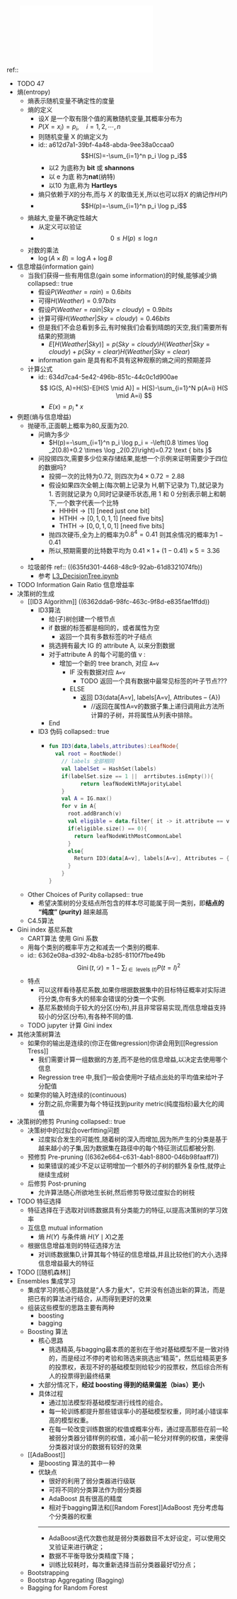 ref:: ![COM4509_6509 Lecture 3.pdf](../assets/COM4509_6509_Lecture_3_1666809397145_0.pdf)

- TODO 47
- 熵(entropy)
	- 熵表示随机变量不确定性的度量
	- 熵的定义
		- 设$X$ 是一个取有限个值的离散随机变量,其概率分布为
		- $P\left(X=x_i\right)=p_i, \quad i=1,2, \cdots, n$
		- 则随机变量 X 的熵定义为
		- id:: a612d7a1-39bf-4a48-abda-9ee38a0ccaa0
		  $$H(S)=-\sum_{i=1}^n p_i \log p_i$$
			- 以2 为底称为 **bit** 或 **shannons**
			- 以 e 为底 称为**nat**(纳特)
			- 以10 为底,称为 **Hartleys**
		- 熵只依赖于$X$的分布,而与 $X$ 的取值无关,所以也可以将$X$ 的熵记作$H(P)$
		- $$H(p)=-\sum_{i=1}^n p_i \log p_i$$
	- 熵越大,变量不确定性越大
		- 从定义可以验证
		- $$0 \leqslant H(p) \leqslant \log n$$
	- 对数的乘法
		- $\log (A \times B)=\log A+\log B$
- 信息增益(information gain)
	- 当我们获得一些有用信息(gain some information)的时候,能够减少熵
	  collapsed:: true
		- 假设$P(Weather=rain)=0.6bits$
		- 可得$H(Weather)=0.97bits$
		- 假设$P(Weather=rain|Sky=cloudy)=0.9 bits$
		- 计算可得$H(Weather |Sky= cloudy )=0.46 bits$
		- 但是我们不会总看到多云,有时候我们会看到晴朗的天空,我们需要所有结果的预测熵
			- $E[H(Weather|Sky)] = p(Sky=cloudy) H(Weather|Sky=cloudy) + p(Sky=clear) H(Weather|Sky=clear)$
		- information gain 是具有和不具有这种观察的熵之间的预期差异
	- 计算公式
		- id:: 634d7ca4-5e42-496b-851c-44c0c1d900ae
		  $$
		  IG(S, A)=H(S)-E[H(S \mid A)] = H(S)-\sum_{i=1}^N p(A=i) H(S \mid A=i)
		  $$
			- $E(x) = p_i * x$
- 例题(熵与信息增益)
	- 抛硬币,正面朝上概率为$80%$,反面为$20%$.
		- 问熵为多少
			- $H(p)=-\sum_{i=1}^n p_i \log p_i = -\left(0.8 \times \log _2(0.8)+0.2 \times \log _2(0.2)\right)=0.72 \text { bits }$
		- 问投掷四次,需要多少位来存储结果,能想一个示例来证明需要少于四位的数据吗?
			- 投掷一次的比特为$0.72$, 则四次为$4\times 0.72=2.88$
			- 假设如果四次全朝上(每次朝上记录为 H,朝下记录为 T),就记录为 1. 否则就记录为 0,同时记录硬币状态,用 1 和 0 分别表示朝上和朝下,一个数字代表一个比特
				- $\mathrm{HHHH} \rightarrow[1]$  [need just one bit]
				- $\mathrm{HTHH} \rightarrow[0,1,0,1,1]$ [need five bits]
				- $\mathrm{THTH} \rightarrow[0,0,1,0,1]$ [need five bits]
			- 抛四次硬币,全为上的概率为$0.8^4=0.41$ 则其余情况的概率为$1-0.41$
			- 所以,预期需要的比特数平均为 $0.41 \times 1+(1-0.41) \times 5=3.36$
		-
	- 垃圾邮件
	  ref::  ((635fd301-4468-48c9-92ab-61d8321074fb))
		- 参考 [L3_DecisionTree.ipynb](http://localhost:8888/notebooks/Lecutre_Note/L3_DecisionTree.ipynb#Lecture3-DecisionTree)
- TODO Information Gain Ratio 信息增益率
- 决策树的生成
	- [[ID3 Algorithm]] ((6362dda6-98fc-463c-9f8d-e835fae1ffdd))
		- ID3算法
			- 给(子)树创建一个根节点
			- if 数据的标签都是相同的，或者属性为空
				- 返回一个具有多数标签的叶子结点
			- 挑选拥有最大 IG 的 attribute A, 以来分割数据
			- 对于attribute A 的每个可能的值 v :
				- 增加一个新的 tree branch, 对应 `A=v`
					- IF 没有数据对应 `A=v`
						- TODO 返回一个具有数据中最常见标签的叶子节点???
					- ELSE
						- 返回 D3(data[A=v], labels[A=v], Attributes – {A})
							- //返回在属性A=v的数据子集上递归调用此方法所计算的子树，并将属性从列表中排除。
			- End
		- ID3 伪码
		  collapsed:: true
			- ```kotlin
			  fun ID3(data,labels,attributes):LeafNode{
			  	val root = RootNode()
			      // labels 全部相同
			      val labelSet = HashSet(labels)
			      if(labelSet.size == 1 ||  arrtibutes.isEmpty()){
			        	return leafNodeWithMajorityLabel
			      }
			      val A = IG.max()
			      for v in A{
			        root.addBranch(v)
			        val eligible = data.filter{ it -> it.attribute == v}
			        if(eligible.size() == 0){
			          return leafNodeWithMostCommonLabel
			        }
			        else{
			          Return ID3(data[A=v], labels[A=v], Attributes – {A})
			        }
			      }
			  }
			  ```
	- Other Choices of Purity
	  collapsed:: true
		- 希望决策树的分支结点所包含的样本尽可能属于同一类别，即**结点的 “纯度” (purity)** 越来越高
	- C4.5算法
- Gini index 基尼系数
	- CART算法 使用 Gini 系数
	- 用每个类别的概率平方之和减去一个类别的概率.
	- id:: 6362e08a-d392-4b8a-b285-8110f7fbe49b
	  $$
	  \operatorname{Gini}(t, \mathcal{D})=1-\sum_{l \in \text { levels }(t)} P(t=l)^2
	  $$
	- 特点
		- 可以这样看待基尼系数,如果你根据数据集中的目标特征概率对实际进行分类,你有多大的频率会错误的分类一个实例.
		- 基尼系数倾向于较大的分区(分布),并且非常容易实现,而信息增益支持较小的分区(分布),有各种不同的值.
	- TODO jupyter 计算 Gini index
- 其他决策树算法
	- 如果你的输出是连续的(你正在做regression)你讲会用到[[Regression Tress]]
		- 我们需要计算一组数据的方差,而不是他的信息增益,以决定去使用哪个信息
		- Regression tree 中,我们一般会使用叶子结点出处的平均值来给叶子分配值
	- 如果你的输入时连续的(continuous)
		- 分割之前,你需要为每个特征找到purity metric(纯度指标)最大化的阈值
- 决策树的修剪 Pruning
  collapsed:: true
	- 决策树中的过拟合overfitting问题
		- 过度拟合发生的可能性,随着树的深入而增加,因为所产生的分类是基于越来越小的子集,因为数据集在路径中的每个特征测试后都被分割.
	- 预修剪 Pre-pruning ((6362e664-c631-4ab1-8800-046b98faaff7))
		- 如果错误的减少不足以证明增加一个额外的子树的额外复杂性,就停止继续生成树
	- 后修剪 Post-pruning
		- 允许算法随心所欲地生长树,然后修剪导致过度拟合的树枝
- TODO 特征选择
	- 特征选择在于选取对训练数据具有分类能力的特征,以提高决策树的学习效率
	- 互信息 mutual information
		- 熵 $H(Y)$ 与条件熵 $H(Y \mid X)$之差
	- 根据信息增益准则的特征选择方法
		- 对训练数据集D,计算其每个特征的信息增益,并且比较他们的大小,选择信息增益最大的特征
- TODO [[随机森林]]
- Ensembles 集成学习
	- 集成学习的核心思路就是“人多力量大”，它并没有创造出新的算法，而是把已有的算法进行结合，从而得到更好的效果
	- 组装这些模型的思路主要有两种
		- boosting
		- bagging
	- Boosting 算法
		- 核心思路
			- 挑选精英,与bagging最本质的差别在于他对基础模型不是一致对待的，而是经过不停的考验和筛选来挑选出“精英”，然后给精英更多的投票权，表现不好的基础模型则给较少的投票权，然后综合所有人的投票得到最终结果
		- 大部分情况下，**经过 boosting 得到的结果偏差（bias）更小**
		- 具体过程
			- 通过加法模型将基础模型进行线性的组合。
			- 每一轮训练都提升那些错误率小的基础模型权重，同时减小错误率高的模型权重。
			- 在每一轮改变训练数据的权值或概率分布，通过提高那些在前一轮被弱分类器分错样例的权值，减小前一轮分对样例的权值，来使得分类器对误分的数据有较好的效果
	- [[AdaBoost]]
		- 是boosting 算法的其中一种
		- 优缺点
			- 很好的利用了弱分类器进行级联
			- 可将不同的分类算法作为弱分类器
			- AdaBoost 具有很高的精度
			- 相对于bagging算法和[[Random Forest]]AdaBoost 充分考虑每个分类器的权重
			- ---
			- AdaBoost迭代次数也就是弱分类器数目不太好设定，可以使用交叉验证来进行确定；
			- 数据不平衡导致分类精度下降；
			- 训练比较耗时，每次重新选择当前分类器最好切分点；
	- Bootstrapping
	- Bootstrap Aggregating (Bagging)
	- Bagging for Random Forest